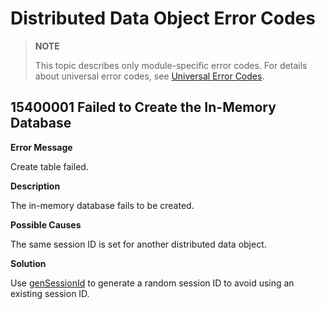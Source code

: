 # Distributed Data Object Error Codes

> **NOTE**
>
> This topic describes only module-specific error codes. For details about universal error codes, see [Universal Error Codes](../errorcode-universal.md).

## 15400001 Failed to Create the In-Memory Database

**Error Message**

Create table failed.

**Description**

The in-memory database fails to be created.

**Possible Causes**

The same session ID is set for another distributed data object.

**Solution**

Use [genSessionId](../../reference/apis-arkdata/js-apis-data-distributedobject.md#distributeddataobjectgensessionid) to generate a random session ID to avoid using an existing session ID.
